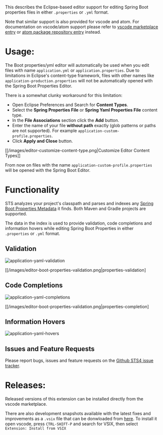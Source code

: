 This describes the Eclipse-based editor support for editing Spring Boot properties files in either `.properties` 
or `.yml` format.

Note that similar support is also provided for vscode and atom. For documentation on vscode/atom support 
please refer to [vscode marketplace entry](https://marketplace.visualstudio.com/items?itemName=Pivotal.vscode-spring-boot) or [atom package repository entry](https://atom.io/packages/spring-boot) instead.

# Usage:

The Boot properties/yml editor will automatically be used when you edit files with name `application.yml` or `application.properties`. Due to limitations in Eclipse's content-type framework, files with other names like `application-production.properties` will not be automatically opened with the Spring Boot Properties Editor.

There is a somewhat clunky workaround for this limitation:

- Open Eclipse Preferences and Search for **Content Types**.
- Select the **Spring Properties File** or **Spring Yaml Properties File** content type.
- In the **File Associations** section click the **Add** button.
- Enter the name of your file **without path** exactly (glob patterns or paths are not supported). For example `application-custom-profile.properties`.
- Click **Apply and Close** button.

[[/images/editor-customize-content-type.png|Customize Editor Content Types]]

From now on files with the name `application-custom-profile.properties` will be opened with
the Spring Boot Editor.

# Functionality

STS analyzes your project's classpath and parses and indexes any [Spring Boot
Properties Metadata](https://docs.spring.io/spring-boot/docs/current/reference/html/configuration-metadata.html) it finds. Both Maven and Gradle projects are supported.

The data in the index is used to provide validation, code completions and information
hovers while editing Spring Boot Properties in either `.properties` or `.yml` format.

## Validation

![application-yaml-validation][yaml-validation]

[[/images/editor-boot-properties-validation.png|properties-validation]

## Code Completions

![application-yaml-completions][yaml-completion]

[[/images/editor-boot-properties-validation.png|properties-completion]

## Information Hovers

![application-yaml-hovers][yaml-hovers]

## Issues and Feature Requests

Please report bugs, issues and feature requests on the [Github STS4 issue tracker](https://github.com/spring-projects/sts4/issues). 

# Releases:

Released versions of this extension can be installed directly from the vscode marketplace.

There are also development snapshots available with the latest fixes and improvements as a `.vsix` file 
that can be donwloaded from 
[here](http://dist.springsource.com/snapshot/STS4/nightly-distributions.html). To install it
open vscode, press `CTRL-SHIFT-P` and search for VSIX, then select `Extension: Install from VSIX`

[yaml-completion]: https://github.com/spring-projects/sts4/raw/5360ae4fabf9245da58f5897c54e9a14786d0622/vscode-extensions/vscode-boot-properties/readme-imgs/yaml-completion.png
[properties-completion]: https://github.com/spring-projects/sts4/raw/5360ae4fabf9245da58f5897c54e9a14786d0622/vscode-extensions/vscode-boot-properties/readme-imgs/properties-completion.png
[yaml-validation]: https://github.com/spring-projects/sts4/raw/5360ae4fabf9245da58f5897c54e9a14786d0622/vscode-extensions/vscode-boot-properties/readme-imgs/yaml-validation.png
[properties-validation]: https://github.com/spring-projects/sts4/raw/5360ae4fabf9245da58f5897c54e9a14786d0622/vscode-extensions/vscode-boot-properties/readme-imgs/properties-validation.png
[yaml-hovers]: https://github.com/spring-projects/sts4/raw/1d731ed1ad5c8defcca4e4abb3cf5f2d89daba43/vscode-extensions/vscode-boot-properties/readme-imgs/yaml-hover.png
[java-code-completion]: https://github.com/spring-projects/sts4/raw/facac2003191bc29bf79049aa02a091457ffbe47/vscode-extensions/vscode-spring-boot/readme-imgs/java-code-completion.png
[java-live-apps-quick-access]: https://github.com/spring-projects/sts4/raw/facac2003191bc29bf79049aa02a091457ffbe47/vscode-extensions/vscode-spring-boot/readme-imgs/java-live-apps-quick-access.png
[java-live-hovers]: https://github.com/spring-projects/sts4/raw/facac2003191bc29bf79049aa02a091457ffbe47/vscode-extensions/vscode-spring-boot/readme-imgs/java-live-hovers.png
[java-navigation]: https://github.com/spring-projects/sts4/raw/facac2003191bc29bf79049aa02a091457ffbe47/vscode-extensions/vscode-spring-boot/readme-imgs/java-navigation.png

